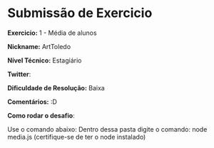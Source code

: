 # Submissão de Exercicio

**Exercicio:** 1 - Média de alunos

**Nickname:** ArtToledo

**Nível Técnico:** Estagiário

**Twitter**:

**Dificuldade de Resolução:** Baixa

**Comentários:** :D

**Como rodar o desafio**: 

Use o comando abaixo: 
Dentro dessa pasta digite o comando: node media.js (certifique-se de ter o node instalado)